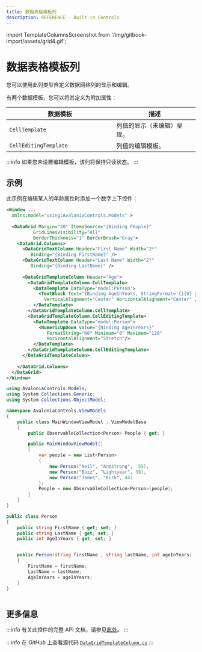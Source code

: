 ```yaml
---
title: 数据表格模板列
description: REFERENCE - Built-in Controls
---
```

import TemplateColumnsScreenshot from '/img/gitbook-import/assets/grid4.gif';


# 数据表格模板列

您可以使用此列类型自定义数据网格列的显示和编辑。

有两个数据模板，您可以将其定义为附加属性：

<table><thead><tr><th width="269">数据模板</th><th>描述</th></tr></thead><tbody><tr><td><code>CellTemplate</code> </td><td>列值的显示（未编辑）呈现。</td></tr><tr><td><code>CellEditingTemplate</code> </td><td>列值的编辑模板。</td></tr></tbody></table>

:::info
如果您未设置编辑模板，该列将保持只读状态。
:::

## 示例

此示例在编辑某人的年龄属性时添加一个数字上下控件：

```xml
<Window ...
  xmlns:model="using:AvaloniaControls.Models" >
  
  <DataGrid Margin="20" ItemsSource="{Binding People}"
          GridLinesVisibility="All"
          BorderThickness="1" BorderBrush="Gray">
    <DataGrid.Columns>
      <DataGridTextColumn Header="First Name" Width="2*"
         Binding="{Binding FirstName}" />
      <DataGridTextColumn Header="Last Name" Width="2*"
         Binding="{Binding LastName}" />
      
      <DataGridTemplateColumn Header="Age">
        <DataGridTemplateColumn.CellTemplate>
          <DataTemplate DataType="model:Person">
            <TextBlock Text="{Binding AgeInYears, StringFormat='{}{0} years'}" 
              VerticalAlignment="Center" HorizontalAlignment="Center" />
          </DataTemplate>
        </DataGridTemplateColumn.CellTemplate>
        <DataGridTemplateColumn.CellEditingTemplate>
          <DataTemplate DataType="model:Person">
            <NumericUpDown Value="{Binding AgeInYears}"  
               FormatString="N0" Minimum="0" Maximum="120"  
               HorizontalAlignment="Stretch"/>
          </DataTemplate>
        </DataGridTemplateColumn.CellEditingTemplate>
      </DataGridTemplateColumn>
    
    </DataGrid.Columns>
  </DataGrid>
</Window>
```

```csharp title='C# View Model'
using AvaloniaControls.Models;
using System.Collections.Generic;
using System.Collections.ObjectModel;

namespace AvaloniaControls.ViewModels
{
    public class MainWindowViewModel : ViewModelBase
    {
        public ObservableCollection<Person> People { get; }

        public MainWindowViewModel()
        {
            var people = new List<Person> 
            {
                new Person("Neil", "Armstrong",  55),
                new Person("Buzz", "Lightyear", 38),
                new Person("James", "Kirk", 44)
            };
            People = new ObservableCollection<Person>(people);
        }
    }
}
```

```csharp title='C# Item Class'
public class Person
{
    public string FirstName { get; set; }
    public string LastName { get; set; }
    public int AgeInYears { get; set; } 


    public Person(string firstName , string lastName, int ageInYears)
    {
        FirstName = firstName;
        LastName = lastName;
        AgeInYears = ageInYears;
    }
}
```

<img src={TemplateColumnsScreenshot} alt=''/>

## 更多信息

:::info
有关此控件的完整 API 文档，请参见[此处](http://reference.avaloniaui.net/api/Avalonia.Controls/DataGridTemplateColumn/)。
:::

:::info
在 _GitHub_ 上查看源代码 [`DataGridTemplateColumn.cs`](https://github.com/AvaloniaUI/Avalonia/blob/master/src/Avalonia.Controls.DataGrid/DataGridTemplateColumn.cs)
:::


